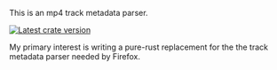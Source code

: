 This is an mp4 track metadata parser.

[![Latest crate version](https://meritbadge.herokuapp.com/mp4parse)](https://crates.io/crates/mp4parse)

My primary interest is writing a pure-rust replacement for the
the track metadata parser needed by Firefox.
